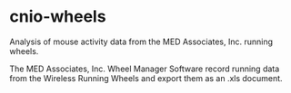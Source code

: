 # cnio-wheels
Analysis of mouse activity data from the MED Associates, Inc. running wheels.

The MED Associates, Inc. Wheel Manager Software record running data from the Wireless Running Wheels and export them as an .xls document.
